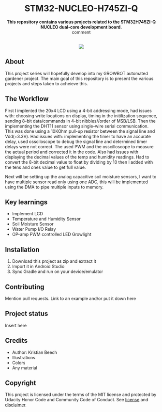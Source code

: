 
<h1 align="center">STM32-NUCLEO-H745ZI-Q</h1>
<p align="center"><strong>This repository contains various projects related to the STM32H745ZI-Q NUCLEO dual-core development board.
</strong>
<br>comment</p>
<br/>
<div align="center"><img src="demo.gif"></img></div>
<h2>About</h2>
This project series will hopefully develop into my GROWBOT automated gardener project.
The main goal of this repository is to present the various projects and steps taken to acheieve this. 

<h2>The Workflow</h2>

First I implented the 20x4 LCD using a 4-bit addressing mode, had issues with: choosing write locations on display, timing in the initilization sequence, sending 8-bit data/commands in 4-bit nibbles//order of MSB/LSB.
Then the implementing the DHT11 sensor using single-wire serial communication. This was done using a 10KOhm pull-up resistor between the signal line and Vdd(+3.3V). Had issues with: implementing the timer to have an accurate delay, used ossciloscope to debug the signal line and determined timer delays were not correct. The used PWM and the osscilloscope to measure the actual period and corrected it in the code. Also had issues with displaying the decimal values of the temp and humidity readings. Had to convert the 8-bit decimal value to float by dividing by 10 then I added with the tens and ones value to get full value. 

Next will be setting up the analog capacitive soil moisture sensors, I want to have multiple sensor read only using one ADC, this will be implemented using the DMA to pipe multiple inputs to memory. 

<h2>Key learnings</h2>

- Implement LCD
- Temperature and Humidity Sensor 
- Soil Moisture Sensor 
- Water Pump I/O Relay 
- OP-amp PWM controlled LED Growlight 


<h2>Installation</h2>

1. Download this project as zip and extract it
2. Import it in Android Studio
3. Sync Gradle and run on your device/emulator

<h2>Contributing</h2>
Mention pull requests. Link to an example and/or put it down here

<h2>Project status</h2>
Insert here

<h2>Credits</h2>

- Author: Kristian Beech</a>
- Illustrations
- Colors
- Any material

<h2>Copyright</h2>
This project is licensed under the terms of the MIT license and protected by Udacity Honor Code and Community Code of Conduct. See <a href="LICENSE.md">license</a> and <a href="LICENSE.DISCLAIMER.md">disclaimer</a>.
